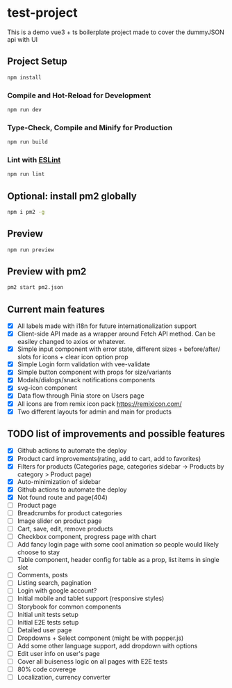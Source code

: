 # test-project

This is a demo vue3 + ts boilerplate project made to cover the dummyJSON api with UI

## Project Setup

```sh
npm install
```
### Compile and Hot-Reload for Development

```sh
npm run dev
```

### Type-Check, Compile and Minify for Production

```sh
npm run build
```

### Lint with [ESLint](https://eslint.org/)

```sh
npm run lint
```

## Optional: install pm2 globally

```sh
npm i pm2 -g
```

## Preview

```sh
npm run preview
```

## Preview with pm2

```sh
pm2 start pm2.json
```

## Current main features

- [x] All labels made with i18n for future internationalization support
- [x] Client-side API made as a wrapper around Fetch API method. Can be easiley changed to axios or whatever.
- [x] Simple input component with error state, different sizes + before/after/ slots for icons + clear icon option prop
- [x] Simple Login form validation with vee-validate
- [x] Simple button component with props for size/variants
- [x] Modals/dialogs/snack notifications components
- [x] svg-icon component
- [x] Data flow through Pinia store on Users page
- [x] All icons are from remix icon pack https://remixicon.com/
- [x] Two different layouts for admin and main for products

## TODO list of improvements and possible features

- [x] Github actions to automate the deploy
- [x] Product card improvements(rating, add to cart, add to favorites)
- [x] Filters for products (Categories page, categories sidebar -> Products by category > Product page)
- [x] Auto-minimization of sidebar
- [x] Github actions to automate the deploy
- [x] Not found route and page(404)
- [ ] Product page
- [ ] Breadcrumbs for product categories
- [ ] Image slider on product page
- [ ] Cart, save, edit, remove products
- [ ] Checkbox component, progress page with chart
- [ ] Add fancy login page with some cool animation so people would likely choose to stay
- [ ] Table component, header config for table as a prop, list items in single slot
- [ ] Comments, posts
- [ ] Listing search, pagination
- [ ] Login with google account?
- [ ] Initial mobile and tablet support (responsive styles)
- [ ] Storybook for common components
- [ ] Initial unit tests setup
- [ ] Initial E2E tests setup
- [ ] Detailed user page
- [ ] Dropdowns + Select component (might be with popper.js)
- [ ] Add some other language support, add dropdown with options
- [ ] Edit user info on user's page
- [ ] Cover all buiseness logic on all pages with E2E tests
- [ ] 80% code coverege
- [ ] Localization, currency converter
